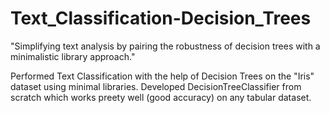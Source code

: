 # Text_Classification-Decision_Trees
"Simplifying text analysis by pairing the robustness of decision trees with a minimalistic library approach."

Performed Text Classification with the help of Decision Trees on the "Iris" dataset using minimal libraries. Developed DecisionTreeClassifier from scratch which works preety well (good accuracy) on any tabular dataset.
